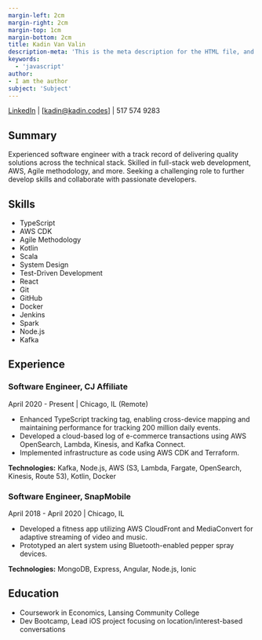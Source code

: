 ```yaml
---
margin-left: 2cm
margin-right: 2cm
margin-top: 1cm
margin-bottom: 2cm
title: Kadin Van Valin
description-meta: 'This is the meta description for the HTML file, and one day the PDF file, for better SEO?'
keywords:
  - 'javascript'
author:
- I am the author
subject: 'Subject'
---
```

[LinkedIn](https://www.linkedin.com/in/kadin-van-valin/) | [kadin@kadin.codes] | 517 574 9283

## Summary

Experienced software engineer with a track record of delivering quality solutions across the technical stack. Skilled in full-stack web development, AWS, Agile methodology, and more. Seeking a challenging role to further develop skills and collaborate with passionate developers.

## Skills

- TypeScript
- AWS CDK
- Agile Methodology
- Kotlin
- Scala
- System Design
- Test-Driven Development
- React
- Git
- GitHub
- Docker
- Jenkins
- Spark
- Node.js
- Kafka

## Experience

### Software Engineer, CJ Affiliate

April 2020 - Present | Chicago, IL (Remote)

- Enhanced TypeScript tracking tag, enabling cross-device mapping and maintaining performance for tracking 200 million daily events.
- Developed a cloud-based log of e-commerce transactions using AWS OpenSearch, Lambda, Kinesis, and Kafka Connect.
- Implemented infrastructure as code using AWS CDK and Terraform.

**Technologies:** Kafka, Node.js, AWS (S3, Lambda, Fargate, OpenSearch, Kinesis, Route 53), Kotlin, Docker

### Software Engineer, SnapMobile

April 2018 - April 2020 | Chicago, IL

- Developed a fitness app utilizing AWS CloudFront and MediaConvert for adaptive streaming of video and music.
- Prototyped an alert system using Bluetooth-enabled pepper spray devices.

**Technologies:** MongoDB, Express, Angular, Node.js, Ionic

## Education

- Coursework in Economics, Lansing Community College
- Dev Bootcamp, Lead iOS project focusing on location/interest-based conversations
